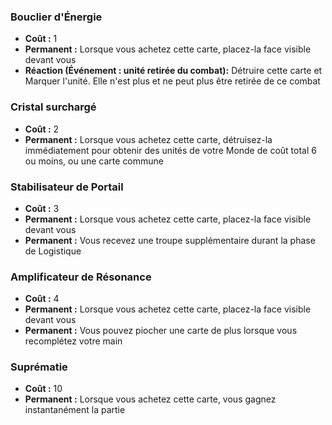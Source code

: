 ### Bouclier d'Énergie
- **Coût :** 1
- **Permanent :** Lorsque vous achetez cette carte, placez-la face visible devant vous
- **Réaction (Événement : unité retirée du combat):**
    Détruire cette carte et Marquer l'unité. Elle n'est plus et ne peut plus être retirée de ce combat


### Cristal surchargé
- **Coût :** 2
- **Permanent :** Lorsque vous achetez cette carte, détruisez-la immédiatement pour obtenir des unités de votre Monde de coût total 6 ou moins, ou une carte commune


### Stabilisateur de Portail
- **Coût :** 3
- **Permanent :** Lorsque vous achetez cette carte, placez-la face visible devant vous
- **Permanent :** Vous recevez une troupe supplémentaire durant la phase de Logistique


### Amplificateur de Résonance
- **Coût :** 4
- **Permanent :** Lorsque vous achetez cette carte, placez-la face visible devant vous
- **Permanent :** Vous pouvez piocher une carte de plus lorsque vous recomplétez votre main


### Suprématie
- **Coût :** 10
- **Permanent :** Lorsque vous achetez cette carte, vous gagnez instantanément la partie
